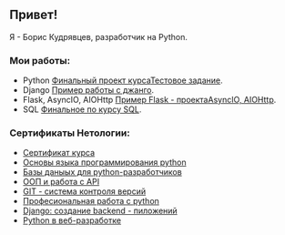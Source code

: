 ## Привет!
Я - Борис Кудрявцев, разработчик на Python.

### Мои работы:

- Python [Финальный проект курса](https://github.com/sangreguerrer/Netology-Final.git)[Тестовое задание](https://github.com/sangreguerrer/List.prod.git).
- Django [Пример работы с джанго](https://github.com/sangreguerrer/dj-CRUD.git).
- Flask, AsyncIO, AIOHttp [Пример Flask - проекта](https://github.com/sangreguerrer/FlaskHW.git)[AsyncIO, AIOHttp](https://github.com/sangreguerrer/AIO-Star-Wars.git).
- SQL [Финальное по курсу SQL](https://github.com/sangreguerrer/sql-5.git).

### Сертификаты Нетологии:
- [Сертификат курса](https://netology.ru/sharing/5cb8848611b729d3e1a4bdc9b7466edf?utm_source=social&utm_campaign=certificate_lms)
- [Основы языка программирования python](https://netology.ru/sharing/f678a630706db117a13d7b32670e6fe1?utm_source=social&utm_campaign=certificate_lms)
- [Базы даныых для python-разработчиков](https://netology.ru/sharing/772a166790dfe7355e6f35374b31a7a2?utm_source=social&utm_campaign=certificate_lms)
- [ООП и работа с API](https://netology.ru/sharing/a723d1a2fee8df64c0d3ec4e515f7142?utm_source=social&utm_campaign=certificate_lms)
- [GIT - система контроля версий](https://netology.ru/sharing/3b6239a874bae7e50d7747f9ca6daa7f?utm_source=social&utm_campaign=certificate_lms)
- [Професиональная работа с python](https://netology.ru/sharing/2f12854dc67d376cb8c72069c293f2f9?utm_source=social&utm_campaign=certificate_lms)
- [Django: создание backend - пиложений](https://netology.ru/sharing/3a26c0b0d8cfca9f3507c6b19a0b7b47?utm_source=social&utm_campaign=certificate_lms)
- [Python в веб-разработке](https://netology.ru/sharing/c3a69f4a6b29cdf51cb8c119ba56dfde?utm_source=social&utm_campaign=certificate_lms)
<!--
**sangreguerrer/sangreguerrer** is a ✨ _special_ ✨ repository because its `README.md` (this file) appears on your GitHub profile.

Here are some ideas to get you started:

- 🔭 I’m currently working on ...
- 🌱 I’m currently learning ...
- 👯 I’m looking to collaborate on ...
- 🤔 I’m looking for help with ...
- 💬 Ask me about ...
- 📫 How to reach me: ...
- 😄 Pronouns: ...
- ⚡ Fun fact: ...
-->
